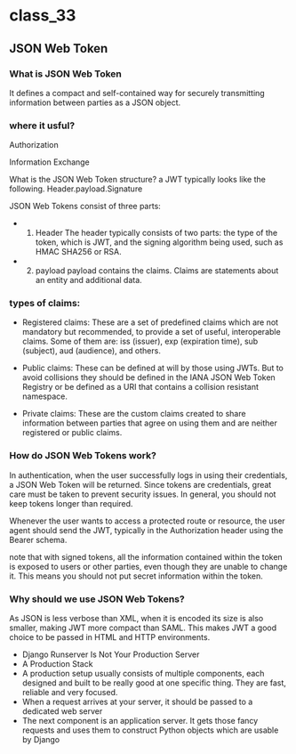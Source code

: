 # class_33

## JSON Web Token
### What is JSON Web Token
It defines a compact and self-contained way for securely transmitting information between parties as a JSON object.

### where it usful?
Authorization

Information Exchange

What is the JSON Web Token structure?
a JWT typically looks like the following. Header.payload.Signature

JSON Web Tokens consist of three parts:

* 1. Header
The header typically consists of two parts: the type of the token, which is JWT, and the signing algorithm being used, such as HMAC SHA256 or RSA.

* 2. payload
payload contains the claims. Claims are statements about an entity and additional data.

### types of claims:
* Registered claims: These are a set of predefined claims which are not mandatory but recommended, to provide a set of useful, interoperable claims. Some of them are: iss (issuer), exp (expiration time), sub (subject), aud (audience), and others.

* Public claims: These can be defined at will by those using JWTs. But to avoid collisions they should be defined in the IANA JSON Web Token Registry or be defined as a URI that contains a collision resistant namespace.

* Private claims: These are the custom claims created to share information between parties that agree on using them and are neither registered or public claims.

### How do JSON Web Tokens work?
In authentication, when the user successfully logs in using their credentials, a JSON Web Token will be returned. Since tokens are credentials, great care must be taken to prevent security issues. In general, you should not keep tokens longer than required.

Whenever the user wants to access a protected route or resource, the user agent should send the JWT, typically in the Authorization header using the Bearer schema.

note that with signed tokens, all the information contained within the token is exposed to users or other parties, even though they are unable to change it. This means you should not put secret information within the token.

### Why should we use JSON Web Tokens?
As JSON is less verbose than XML, when it is encoded its size is also smaller, making JWT more compact than SAML. This makes JWT a good choice to be passed in HTML and HTTP environments.
* Django Runserver Is Not Your Production Server
* A Production Stack
* A production setup usually consists of multiple components, each designed and built to be really good at one specific thing. They are fast, reliable and very focused.
* When a request arrives at your server, it should be passed to a dedicated web server
* The next component is an application server. It gets those fancy requests and uses them to construct Python objects which are usable by Django
